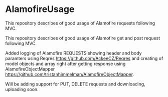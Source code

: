 # AlamofireUsage

This repository describes of good usage of Alamofire requests following MVC.

This repository describes of good usage of Alamofire get and post request following MVC.

Added logging of Alamofire REQUESTS showing header and body paramters using Reqres https://github.com/AckeeCZ/Reqres and creating of model objects and array right after getting response using AlamofireObjectMapper https://github.com/tristanhimmelman/AlamofireObjectMapper.

Will be adding support for PUT, DELETE requests and downloading, uploading soon.
